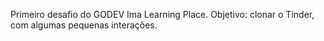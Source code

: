 Primeiro desafio do GODEV Ima Learning Place.
Objetivo: clonar o Tinder, com algumas pequenas interações.
